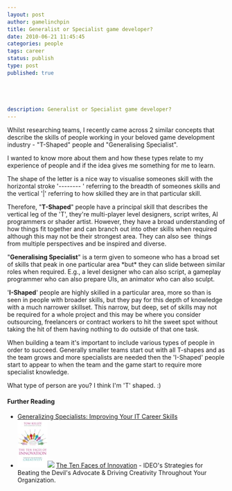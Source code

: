 ```yaml
---
layout: post
author: gamelinchpin
title: Generalist or Specialist game developer?
date: 2010-06-21 11:45:45
categories: people
tags: career
status: publish
type: post
published: true




description: Generalist or Specialist game developer?
---
```

Whilst researching teams, I recently came across 2 similar concepts that
describe the skills of people working in your beloved game development
industry - "T-Shaped" people and "Generalising Specialist".

I wanted to know more about them and how these types relate to my
experience of people and if the idea gives me something for me to learn.

The shape of the letter is a nice way to visualise someones skill with
the horizontal stroke '--------
' referring to the breadth of someones
skills and the vertical '|' referring to how skilled they are in that
particular skill.

Therefore, "**T-Shaped**" people have a principal skill that describes
the vertical leg of the 'T', they're multi-player level designers,
script writes, AI programmers or shader artist. However, they have a
broad understanding of how things fit together and can branch out into
other skills when required although this may not be their strongest
area. They can also see  things from multiple perspectives and be
inspired and diverse.

"**Generalising Specialist**" is a term given to someone who has a broad
set of skills that peak in one particular area \*but\* they can slide
between similar roles when required. E.g., a level designer who can also
script, a gameplay programmer who can also prepare UIs, an animator who
can also sculpt.

'**I-Shaped**' people are highly skilled in a particular area, more so
than is seen in people with broader skills, but they pay for this depth
of knowledge with a much narrower skillset. This narrow, but deep, set
of skills may not be required for a whole project and this may be where
you consider outsourcing, freelancers or contract workers to hit the
sweet spot without taking the hit of them having nothing to do outside
of that one task.

When building a team it's important to include various types of people
in order to succeed. Generally smaller teams start out with all T-shapes
and as the team grows and more specialists are needed then the
'I-Shaped' people start to appear to when the team and the game start to
require more specialist knowledge.

What type of person are you? I think I'm 'T' shaped. :)

#### Further Reading

-   [Generalizing
Specialists: Improving Your IT Career
    Skills](http://www.agilemodeling.com/essays/generalizingSpecialists.htm)
-   [![](/assets/TheTenFacesOfInnovation.jpg)](http://www.amazon.co.uk/gp/product/184668031X?ie=UTF8&tag=gamedevelcons-21&linkCode=as2&camp=1634&creative=19450&creativeASIN=184668031X)![](/assets/ir?t=gamedevelcons-21&l=as2&o=2&a=184668031X)
    [The Ten Faces of
    Innovation](http://www.amazon.co.uk/gp/product/184668031X?ie=UTF8&tag=gamedevelcons-21&linkCode=as2&camp=1634&creative=19450&creativeASIN=184668031X) -
    IDEO's Strategies for Beating the Devil's Advocate & Driving
    Creativity Throughout Your Organization.

